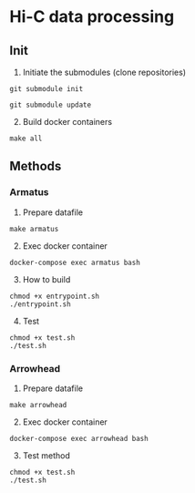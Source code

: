 # Hi-C data processing

## Init

1. Initiate the submodules (clone repositories)
```
git submodule init

git submodule update
```
2. Build docker containers
```
make all
```

## Methods

### Armatus

1. Prepare datafile

```
make armatus
```

2. Exec docker container

```
docker-compose exec armatus bash
```
3. How to build

```
chmod +x entrypoint.sh
./entrypoint.sh
```

4. Test
```
chmod +x test.sh
./test.sh
```

### Arrowhead

1. Prepare datafile

```
make arrowhead
```

2. Exec docker container

```
docker-compose exec arrowhead bash
```


3. Test method

```
chmod +x test.sh
./test.sh
```
